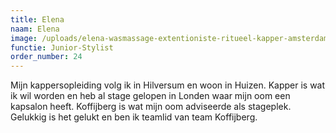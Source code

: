 ```yaml
---
title: Elena
naam: Elena
image: /uploads/elena-wasmassage-extentioniste-ritueel-kapper-amsterdam.JPG
functie: Junior-Stylist
order_number: 24
---
```


Mijn kappersopleiding volg ik in Hilversum en woon in Huizen. Kapper is wat ik wil worden en heb al stage gelopen in Londen waar mijn oom een kapsalon heeft. Koffijberg is wat mijn oom adviseerde als stageplek. Gelukkig is het gelukt en ben ik teamlid van team Koffijberg.